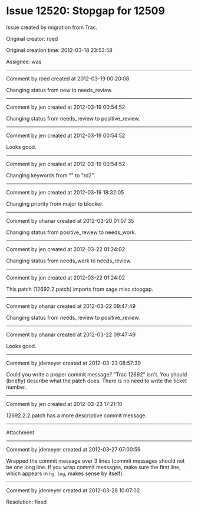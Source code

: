 # Issue 12520: Stopgap for 12509

Issue created by migration from Trac.

Original creator: roed

Original creation time: 2012-03-18 23:53:58

Assignee: was




---

Comment by roed created at 2012-03-19 00:20:08

Changing status from new to needs_review.


---

Comment by jen created at 2012-03-19 00:54:52

Changing status from needs_review to positive_review.


---

Comment by jen created at 2012-03-19 00:54:52

Looks good.


---

Comment by jen created at 2012-03-19 00:54:52

Changing keywords from "" to "rd2".


---

Comment by jen created at 2012-03-19 18:32:05

Changing priority from major to blocker.


---

Comment by ohanar created at 2012-03-20 01:07:35

Changing status from positive_review to needs_work.


---

Comment by jen created at 2012-03-22 01:24:02

Changing status from needs_work to needs_review.


---

Comment by jen created at 2012-03-22 01:24:02

This patch (12692.2.patch) imports from sage.misc.stopgap.


---

Comment by ohanar created at 2012-03-22 09:47:49

Changing status from needs_review to positive_review.


---

Comment by ohanar created at 2012-03-22 09:47:49

Looks good.


---

Comment by jdemeyer created at 2012-03-23 08:57:39

Could you write a proper commit message?  "Trac 12692" isn't.  You should (briefly) describe what the patch does.  There is no need to write the ticket number.


---

Comment by jen created at 2012-03-23 17:21:10

12692.2.2.patch has a more descriptive commit message.


---

Attachment


---

Comment by jdemeyer created at 2012-03-27 07:00:59

Wrapped the commit message over 3 lines (commit messages should not be one long line.  If you wrap commit messages, make sure the first line, which appears in `hg log`, makes sense by itself).


---

Comment by jdemeyer created at 2012-03-28 10:07:02

Resolution: fixed
